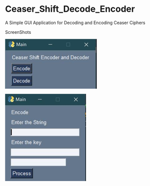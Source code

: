 # Ceaser_Shift_Decode_Encoder
A Simple GUI Application for Decoding and Encoding Ceaser Ciphers

ScreenShots

![1](Capture.jpg)

![2](Capture2.jpg)

